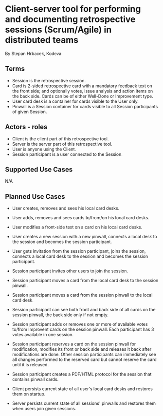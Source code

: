 Client-server tool for performing and documenting retrospective sessions (Scrum/Agile) in distributed teams
===========================================================================================================
By Stepan Hrbacek, Kodeva 

Terms
-----
* Session is the retrospective session.
* Card is 2-sided retrospective card with a mandatory feedback text on the front side; and optionally votes, issue analysis and action items on the back side. Cards can be of either Well-Done or Improvement type.
* User card desk is a container for cards visible to the User only.
* Pinwall is a Session container for cards visible to all Session participants of given Session.


Actors - roles
--------------
* Client is the client part of this retrospective tool.
* Server is the server part of this retrospective tool.
* User is anyone using the Client.
* Session participant is a user connected to the Session.


Supported Use Cases
-------------------
N/A


Planned Use Cases
-----------------
* User creates, removes and sees his local card desks.
* User adds, removes and sees cards to/from/on his local card desks.
* User modifies a front-side text on a card on his local card desks.
* User creates a new session with a new pinwall, connects a local desk to the session and becomes the session participant.
* User gets invitation from the session participant, joins the session, connects a local card desk to the session and becomes the session participant.

* Session participant invites other users to join the session.
* Session participant moves a card from the local card desk to the session pinwall.
* Session participant moves a card from the session pinwall to the local card desk.
* Session participant can see both front and back side of all cards on the session pinwall, the back side only if not empty.
* Session participant adds or removes one or more of available votes to/from Improvent cards on the session pinwall. Each participant has 3 votes available in one session.
* Session participant reserves a card on the session pinwall for modification, modifies its front or back side and releases it back after modifications are done. Other session participants can immediately see all changes performed to the reserved card but cannot reserve the card until it is released.
* Session participant creates a PDF/HTML protocol for the session that contains pinwall cards.

* Client persists current state of all user's local card desks and restores them on startup.
* Server persists current state of all sessions' pinwalls and restores them when users join given sessions.